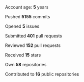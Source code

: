 Account age: **5** years

Pushed **5155** commits

Opened **5** issues

Submitted **401** pull requests

Reviewed **152** pull requests

Received **15** stars

Own **58** repositories

Contributed to **16** public repositories

